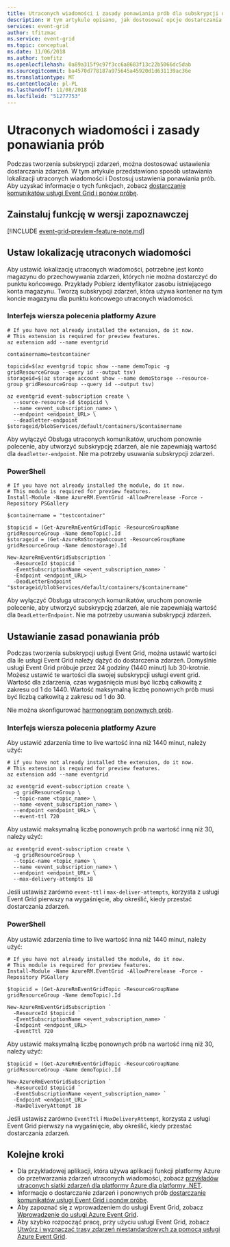 ```yaml
---
title: Utraconych wiadomości i zasady ponawiania prób dla subskrypcji usługi Azure Event Grid
description: W tym artykule opisano, jak dostosować opcje dostarczania zdarzeń usługi Event Grid. Zestaw docelowy utraconych wiadomości i określić, jak długo próbę dostarczania.
services: event-grid
author: tfitzmac
ms.service: event-grid
ms.topic: conceptual
ms.date: 11/06/2018
ms.author: tomfitz
ms.openlocfilehash: 0a89a315f9c97f3cc6a8683f13c22b5066dc5dab
ms.sourcegitcommit: ba4570d778187a975645a45920d1d631139ac36e
ms.translationtype: MT
ms.contentlocale: pl-PL
ms.lasthandoff: 11/08/2018
ms.locfileid: "51277753"
---
```

# <a name="dead-letter-and-retry-policies"></a>Utraconych wiadomości i zasady ponawiania prób

Podczas tworzenia subskrypcji zdarzeń, można dostosować ustawienia dostarczania zdarzeń. W tym artykule przedstawiono sposób ustawiania lokalizacji utraconych wiadomości i Dostosuj ustawienia ponawiania prób. Aby uzyskać informacje o tych funkcjach, zobacz [dostarczanie komunikatów usługi Event Grid i ponów próbę](delivery-and-retry.md).

## <a name="install-preview-feature"></a>Zainstaluj funkcję w wersji zapoznawczej

[!INCLUDE [event-grid-preview-feature-note.md](../../includes/event-grid-preview-feature-note.md)]

## <a name="set-dead-letter-location"></a>Ustaw lokalizację utraconych wiadomości

Aby ustawić lokalizację utraconych wiadomości, potrzebne jest konto magazynu do przechowywania zdarzeń, których nie można dostarczyć do punktu końcowego. Przykłady Pobierz identyfikator zasobu istniejącego konta magazynu. Tworzą subskrypcji zdarzeń, która używa kontener na tym koncie magazynu dla punktu końcowego utraconych wiadomości.

### <a name="azure-cli"></a>Interfejs wiersza polecenia platformy Azure

```azurecli-interactive
# If you have not already installed the extension, do it now.
# This extension is required for preview features.
az extension add --name eventgrid

containername=testcontainer

topicid=$(az eventgrid topic show --name demoTopic -g gridResourceGroup --query id --output tsv)
storageid=$(az storage account show --name demoStorage --resource-group gridResourceGroup --query id --output tsv)

az eventgrid event-subscription create \
  --source-resource-id $topicid \
  --name <event_subscription_name> \
  --endpoint <endpoint_URL> \
  --deadletter-endpoint $storageid/blobServices/default/containers/$containername
```

Aby wyłączyć Obsługa utraconych komunikatów, uruchom ponownie polecenie, aby utworzyć subskrypcję zdarzeń, ale nie zapewniają wartość dla `deadletter-endpoint`. Nie ma potrzeby usuwania subskrypcji zdarzeń.

### <a name="powershell"></a>PowerShell

```azurepowershell-interactive
# If you have not already installed the module, do it now.
# This module is required for preview features.
Install-Module -Name AzureRM.EventGrid -AllowPrerelease -Force -Repository PSGallery

$containername = "testcontainer"

$topicid = (Get-AzureRmEventGridTopic -ResourceGroupName gridResourceGroup -Name demoTopic).Id
$storageid = (Get-AzureRmStorageAccount -ResourceGroupName gridResourceGroup -Name demostorage).Id

New-AzureRmEventGridSubscription `
  -ResourceId $topicid `
  -EventSubscriptionName <event_subscription_name> `
  -Endpoint <endpoint_URL> `
  -DeadLetterEndpoint "$storageid/blobServices/default/containers/$containername"
```

Aby wyłączyć Obsługa utraconych komunikatów, uruchom ponownie polecenie, aby utworzyć subskrypcję zdarzeń, ale nie zapewniają wartość dla `DeadLetterEndpoint`. Nie ma potrzeby usuwania subskrypcji zdarzeń.

## <a name="set-retry-policy"></a>Ustawianie zasad ponawiania prób

Podczas tworzenia subskrypcji usługi Event Grid, można ustawić wartości dla ile usługi Event Grid należy dążyć do dostarczenia zdarzeń. Domyślnie usługi Event Grid próbuje przez 24 godziny (1440 minut) lub 30-krotnie. Możesz ustawić te wartości dla swojej subskrypcji usługi event grid. Wartość dla zdarzenia, czas wygaśnięcia musi być liczbą całkowitą z zakresu od 1 do 1440. Wartość maksymalną liczbę ponownych prób musi być liczbą całkowitą z zakresu od 1 do 30.

Nie można skonfigurować [harmonogram ponownych prób](delivery-and-retry.md#retry-schedule-and-duration).

### <a name="azure-cli"></a>Interfejs wiersza polecenia platformy Azure

Aby ustawić zdarzenia time to live wartość inna niż 1440 minut, należy użyć:

```azurecli-interactive
# if you have not already installed the extension, do it now.
# This extension is required for preview features.
az extension add --name eventgrid

az eventgrid event-subscription create \
  -g gridResourceGroup \
  --topic-name <topic_name> \
  --name <event_subscription_name> \
  --endpoint <endpoint_URL> \
  --event-ttl 720
```

Aby ustawić maksymalną liczbę ponownych prób na wartość inną niż 30, należy użyć:

```azurecli-interactive
az eventgrid event-subscription create \
  -g gridResourceGroup \
  --topic-name <topic_name> \
  --name <event_subscription_name> \
  --endpoint <endpoint_URL> \
  --max-delivery-attempts 18
```

Jeśli ustawisz zarówno `event-ttl` i `max-deliver-attempts`, korzysta z usługi Event Grid pierwszy na wygaśnięcie, aby określić, kiedy przestać dostarczania zdarzeń.

### <a name="powershell"></a>PowerShell

Aby ustawić zdarzenia time to live wartość inna niż 1440 minut, należy użyć:

```azurepowershell-interactive
# If you have not already installed the module, do it now.
# This module is required for preview features.
Install-Module -Name AzureRM.EventGrid -AllowPrerelease -Force -Repository PSGallery

$topicid = (Get-AzureRmEventGridTopic -ResourceGroupName gridResourceGroup -Name demoTopic).Id

New-AzureRmEventGridSubscription `
  -ResourceId $topicid `
  -EventSubscriptionName <event_subscription_name> `
  -Endpoint <endpoint_URL> `
  -EventTtl 720
```

Aby ustawić maksymalną liczbę ponownych prób na wartość inną niż 30, należy użyć:

```azurepowershell-interactive
$topicid = (Get-AzureRmEventGridTopic -ResourceGroupName gridResourceGroup -Name demoTopic).Id

New-AzureRmEventGridSubscription `
  -ResourceId $topicid `
  -EventSubscriptionName <event_subscription_name> `
  -Endpoint <endpoint_URL> `
  -MaxDeliveryAttempt 18
```

Jeśli ustawisz zarówno `EventTtl` i `MaxDeliveryAttempt`, korzysta z usługi Event Grid pierwszy na wygaśnięcie, aby określić, kiedy przestać dostarczania zdarzeń.

## <a name="next-steps"></a>Kolejne kroki

* Dla przykładowej aplikacji, która używa aplikacji funkcji platformy Azure do przetwarzania zdarzeń utraconych wiadomości, zobacz [przykładów utraconych siatki zdarzeń dla platformy Azure dla platformy .NET](https://azure.microsoft.com/resources/samples/event-grid-dotnet-handle-deadlettered-events/).
* Informacje o dostarczanie zdarzeń i ponownych prób [dostarczanie komunikatów usługi Event Grid i ponów próbę](delivery-and-retry.md).
* Aby zapoznać się z wprowadzeniem do usługi Event Grid, zobacz [Wprowadzenie do usługi Azure Event Grid](overview.md).
* Aby szybko rozpocząć pracę, przy użyciu usługi Event Grid, zobacz [Utwórz i wyznaczać trasy zdarzeń niestandardowych za pomocą usługi Azure Event Grid](custom-event-quickstart.md).
